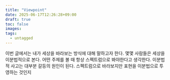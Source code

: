 ```yaml
---
title: "Viewpoint"
date: 2025-06-17T12:26:28+09:00
draft: true
toc: false
images:
tags: 
  - untagged
---
```


이번 글에서는 내가 세상을 바라보는 방식에 대해 말하고자 한다. 몇몇 사람들은 세상을 이분법적으로 본다. 어떤 주제를 볼 때 항상 스펙트럼으로 봐야한다고 생각한다. 이분법적 사고는 대부분 갈등의 원인이 된다.
스펙트럼으로 바라보지만 표현을 이분법으로 투영하는 것인지